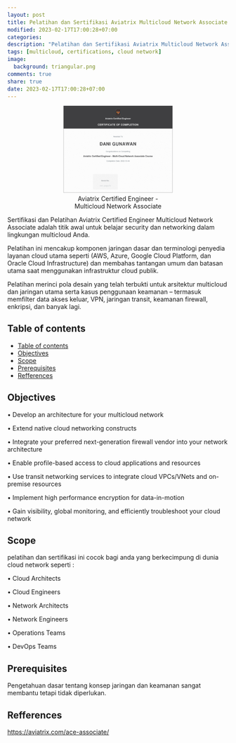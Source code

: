 ```yaml
---
layout: post
title: Pelatihan dan Sertifikasi Aviatrix Multicloud Network Associate
modified: 2023-02-17T17:00:28+07:00
categories:
description: "Pelatihan dan Sertifikasi Aviatrix Multicloud Network Associate"
tags: [multicloud, certifications, cloud network]
image:
  background: triangular.png
comments: true
share: true
date: 2023-02-17T17:00:28+07:00
---
```


<figure class="half" style="display: block;margin-left: auto;margin-right: auto;width: 50%">
	<img src="/images/aviatrix-certified-engineer-multi-cloud-network-associate.png" alt="">
	<figcaption style="text-align:center;">Aviatrix Certified Engineer - Multicloud Network Associate</figcaption>
</figure>

Sertifikasi dan Pelatihan Aviatrix Certified Engineer Multicloud Network Associate adalah titik awal untuk belajar security dan networking dalam lingkungan multicloud Anda.

Pelatihan ini mencakup komponen jaringan dasar dan terminologi penyedia layanan cloud utama seperti (AWS, Azure, Google Cloud Platform, dan Oracle Cloud Infrastructure) dan membahas tantangan umum dan batasan utama saat menggunakan infrastruktur cloud publik.

Pelatihan merinci pola desain yang telah terbukti untuk arsitektur multicloud dan jaringan utama serta kasus penggunaan keamanan – termasuk memfilter data akses keluar, VPN, jaringan transit, keamanan firewall, enkripsi, dan banyak lagi.


## Table of contents

- [Table of contents](#table-of-contents)
- [Objectives](#objectives)
- [Scope](#scope)
- [Prerequisites](#Prerequisites)
- [Refferences](#Refferences)

## Objectives

• Develop an architecture for your multicloud network

• Extend native cloud networking constructs

• Integrate your preferred next-generation firewall vendor into your network architecture

• Enable profile-based access to cloud applications and resources

• Use transit networking services to integrate cloud VPCs/VNets and on-premise resources

• Implement high performance encryption for data-in-motion

• Gain visibility, global monitoring, and efficiently troubleshoot your cloud network


## Scope
pelatihan dan sertifikasi ini cocok bagi anda yang berkecimpung di dunia cloud network seperti : 

• Cloud Architects

• Cloud Engineers

• Network Architects

• Network Engineers

• Operations Teams

• DevOps Teams

## Prerequisites

Pengetahuan dasar tentang konsep jaringan dan keamanan sangat membantu tetapi tidak diperlukan.

## Refferences
https://aviatrix.com/ace-associate/